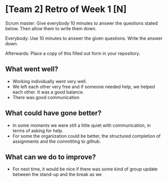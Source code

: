 # [Team 2] Retro of Week 1 [N]
Scrum master: Give everybody 10 minutes to answer the questions stated below. Then allow them to write them down.

Everybody: Use 10 minutes to answer the given questions. Write the answer down.

Afterwards: Place a copy of this filled out form in your repository.

## What went well?
 - Working individually went very well. 
 - We left each other very free and if someone needed help, we helped each other. It was a good balance.
 - There was good communication

## What could have gone better?
 - In some moments we were still a little quiet with communication, in terms of asking for help.
 - For some the organization could be better, the structured completion of assignments and the committing to github.

## What can we do to improve?
 - For next time, it would be nice if there was some kind of group update between the stand-up and the break as we
